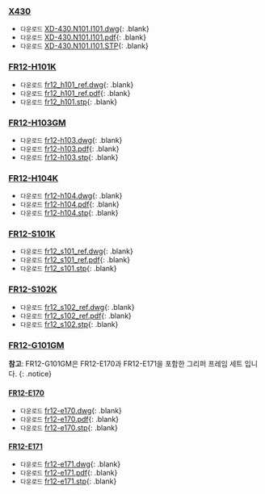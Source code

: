 
### [X430](#x430)
- `다운로드` [XD-430.N101.I101.dwg]{: .blank}
- `다운로드` [XD-430.N101.I101.pdf]{: .blank}
- `다운로드` [XD-430.N101.I101.STP]{: .blank}

### [FR12-H101K](#fr12-h101k)
- `다운로드` [fr12_h101_ref.dwg]{: .blank} 
- `다운로드` [fr12_h101_ref.pdf]{: .blank} 
- `다운로드` [fr12_h101.stp]{: .blank} 

### [FR12-H103GM](#fr12-h103gm)
- `다운로드` [fr12-h103.dwg]{: .blank} 
- `다운로드` [fr12-h103.pdf]{: .blank} 
- `다운로드` [fr12-h103.stp]{: .blank} 

### [FR12-H104K](#fr12-h104k)
- `다운로드` [fr12-h104.dwg]{: .blank} 
- `다운로드` [fr12-h104.pdf]{: .blank} 
- `다운로드` [fr12-h104.stp]{: .blank} 

### [FR12-S101K](#fr12-s101k)
- `다운로드` [fr12_s101_ref.dwg]{: .blank} 
- `다운로드` [fr12_s101_ref.pdf]{: .blank} 
- `다운로드` [fr12_s101.stp]{: .blank}

### [FR12-S102K](#fr12-s102k)
- `다운로드` [fr12_s102_ref.dwg]{: .blank} 
- `다운로드` [fr12_s102_ref.pdf]{: .blank} 
- `다운로드` [fr12_s102.stp]{: .blank} 

### [FR12-G101GM](#fr12-g101gm)

**참고**: FR12-G101GM은 FR12-E170과 FR12-E171을 포함한 그리퍼 프레임 세트 입니다. 
{: .notice}

#### [FR12-E170](#fr12-e170)
- `다운로드` [fr12-e170.dwg]{: .blank} 
- `다운로드` [fr12-e170.pdf]{: .blank} 
- `다운로드` [fr12-e170.stp]{: .blank} 

#### [FR12-E171](#fr12-e171)
- `다운로드` [fr12-e171.dwg]{: .blank}
- `다운로드` [fr12-e171.pdf]{: .blank}
- `다운로드` [fr12-e171.stp]{: .blank}

[XD-430.N101.I101.pdf]: https://www.robotis.com/service/download.php?no=2080
[XD-430.N101.I101.dwg]: https://www.robotis.com/service/download.php?no=2079
[XD-430.N101.I101.STP]: https://www.robotis.com/service/download.php?no=2081

[fr12_h101_ref.dwg]: https://www.robotis.com/service/download.php?no=311
[fr12_h101_ref.pdf]: https://www.robotis.com/service/download.php?no=312
[fr12_h101.stp]: https://www.robotis.com/service/download.php?no=313

[fr12-h103.dwg]: https://www.robotis.com/service/download.php?no=643
[fr12-h103.pdf]: https://www.robotis.com/service/download.php?no=644
[fr12-h103.stp]: https://www.robotis.com/service/download.php?no=645

[fr12-h104.dwg]: https://www.robotis.com/service/download.php?no=646 
[fr12-h104.pdf]: https://www.robotis.com/service/download.php?no=647
[fr12-h104.stp]: https://www.robotis.com/service/download.php?no=648

[fr12_s101_ref.dwg]: https://www.robotis.com/service/download.php?no=314
[fr12_s101_ref.pdf]: https://www.robotis.com/service/download.php?no=315
[fr12_s101.stp]: https://www.robotis.com/service/download.php?no=316

[fr12_s102_ref.dwg]: https://www.robotis.com/service/download.php?no=317
[fr12_s102_ref.pdf]: https://www.robotis.com/service/download.php?no=318
[fr12_s102.stp]: https://www.robotis.com/service/download.php?no=319

[fr12-e170.dwg]: https://www.robotis.com/service/download.php?no=637
[fr12-e170.pdf]: https://www.robotis.com/service/download.php?no=638
[fr12-e170.stp]: https://www.robotis.com/service/download.php?no=639

[fr12-e171.dwg]: https://www.robotis.com/service/download.php?no=640
[fr12-e171.pdf]: https://www.robotis.com/service/download.php?no=641
[fr12-e171.stp]: https://www.robotis.com/service/download.php?no=642

